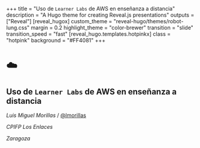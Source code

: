 +++
title = "Uso de `Learner Labs` de AWS en enseñanza a distancia"
description = "A Hugo theme for creating Reveal.js presentations"
outputs = ["Reveal"]
[reveal_hugox]
custom_theme = "reveal-hugo/themes/robot-lung.css"
margin = 0.2
highlight_theme = "color-brewer"
transition = "slide"
transition_speed = "fast"
[reveal_hugo.templates.hotpinkx]
class = "hotpink"
background = "#FF4081"
+++

# ☁️
## Uso de `Learner Labs` de AWS en enseñanza a distancia

*Luis Miguel Morillas* / [@lmorillas](https://lmorillas.github.io/)

*CPIFP Los Enlaces* 

*Zaragoza*



